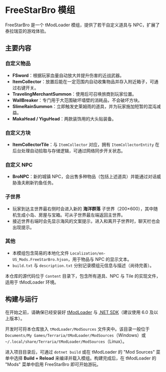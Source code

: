 # FreeStarBro 模组

FreeStarBro 是一个 tModLoader 模组，提供了若干自定义道具与 NPC，扩展了泰拉瑞亚的游戏体验。

## 主要内容

### 自定义物品
- **FSword**：根据玩家血量自动放大并提升伤害的近战武器。
- **ItemCollector**：放置后能在一定范围内自动收集物品并存入附近箱子，可通过右键开关。
- **TravelingMerchantSummon**：使用后可召唤旅商到玩家位置。
- **WallBreaker**：专门用于大范围破坏墙壁的消耗品，不会破坏方块。
- **SlimeRainSummon**：立即触发史莱姆雨的道具，并为玩家施加短暂的混沌减益。
- **MakaHead / YiguHead**：两款装饰用的大头贴装备。

### 自定义方块
- **ItemCollectorTile**：与 `ItemCollector` 对应，拥有 `ItemCollectorEntity` 在后台处理自动拾取与存储逻辑，可通过网络同步开关状态。

### 自定义 NPC
- **BroNPC**：新的城镇 NPC，会出售多种物品（包括上述道具）并能通过对话威胁渔夫刷新钓鱼任务。

### 子世界
- 玩家到达主世界最右侧时会进入新的 **海洋群落** 子世界（200×600），其中随机生成小岛、房屋与宝箱。可从子世界最左端返回主世界。
- 接近世界右端时会先显示海风的文案提示，进入和离开子世界时，聊天栏也会出现提示。

### 其他
- 本模组包含简易的本地化文件 `Localization/en-US_Mods.FreeStarBro.hjson`，用于物品与 NPC 的显示文本。
- `build.txt` 与 `description.txt` 分别记录模组元信息与描述（尚待完善）。

本仓库的源代码位于 `Content` 目录下，包含所有道具、NPC 与 Tile 的实现文件，适用于 tModLoader 环境。

## 构建与运行

在开始之前，请确保已经安装好 [tModLoader](https://github.com/tModLoader/tModLoader) 与 [.NET SDK](https://dotnet.microsoft.com/download)（建议使用 6.0 及以上版本）。

开发时可将本仓库放入 `tModLoader/ModSources` 文件夹中。该目录一般位于 `Documents/My Games/Terraria/tModLoader/ModSources`（Windows）或 `~/.local/share/Terraria/tModLoader/ModSources`（Linux）。

进入项目目录后，可通过 `dotnet build` 或在 tModLoader 的 "Mod Sources" 菜单中选择 **Build + Reload** 来编译并载入模组。构建完成后，在 tModLoader 的 "Mods" 菜单中启用 FreeStarBro 即可开始游玩。
